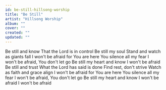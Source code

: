```yaml
---
id: be-still-hillsong-worship
title: "Be Still"
artist: "Hillsong Worship"
album: ""
cover: ""
created: ""
updated: ""
---
```


Be still and know
That the Lord is in control
Be still my soul
Stand and watch as giants fall
I won't be afraid for You are here
You silence all my fear
I won't be afraid, You don't let go
Be still my heart and know
I won't be afraid
Be still and trust
What the Lord has said is done
Find rest, don't strive
Watch as faith and grace align
I won't be afraid for You are here
You silence all my fear
I won't be afraid, You don't let go
Be still my heart and know
I won't be afraid
I won't be afraid